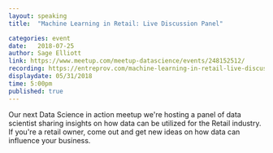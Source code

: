 ```yaml
---
layout: speaking
title:  "Machine Learning in Retail: Live Discussion Panel"

categories: event
date:   2018-07-25
author: Sage Elliott
link: https://www.meetup.com/meetup-datascience/events/248152512/
recording: https://entreprov.com/machine-learning-in-retail-live-discussion-panel-live-recording/
displaydate: 05/31/2018 
time: 5:00pm
published: true
---
```


Our next Data Science in action meetup we're hosting a panel of data scientist sharing insights on how data can be utilized for the Retail industry. If you're a retail owner, come out and get new ideas on how data can influence your business.